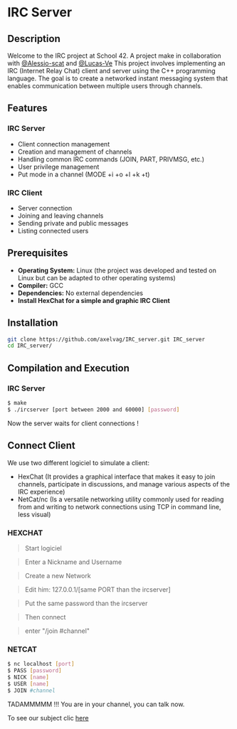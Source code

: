 # IRC Server

## Description

Welcome to the IRC project at School 42. </b>
A project make in collaboration with [@Alessio-scat](https://github.com/Alessio-scat) and [@Lucas-Ve](https://github.com/Lucas-Ve)
This project involves implementing an IRC (Internet Relay Chat) client and server using the C++ programming language. The goal is to create a networked instant messaging system that enables communication between multiple users through channels.

## Features

### IRC Server
- Client connection management
- Creation and management of channels
- Handling common IRC commands (JOIN, PART, PRIVMSG, etc.)
- User privilege management
- Put mode in a channel (MODE +i +o +l +k +t)

### IRC Client
- Server connection
- Joining and leaving channels
- Sending private and public messages
- Listing connected users

## Prerequisites

- **Operating System:** Linux (the project was developed and tested on Linux but can be adapted to other operating systems)
- **Compiler:** GCC
- **Dependencies:** No external dependencies
- **Install HexChat for a simple and graphic IRC Client**

## Installation

```bash
git clone https://github.com/axelvag/IRC_server.git IRC_server
cd IRC_server/
```

## Compilation and Execution

### IRC Server
```bash
$ make
$ ./ircserver [port between 2000 and 60000] [password]
```
Now the server waits for client connections !

## Connect Client

We use two different logiciel to simulate a client:
- HexChat (It provides a graphical interface that makes it easy to join channels, participate in discussions, and manage various aspects of the IRC experience)
- NetCat/nc (Is a versatile networking utility commonly used for reading from and writing to network connections using TCP in command line, less visual)

### HEXCHAT
> Start logiciel </b>

> Enter a Nickname and Username </b>

> Create a new Network </b>

> Edit him: 127.0.0.1/[same PORT than the ircserver] </b>

> Put the same password than the ircserver </b>

> Then connect </b>

> enter "/join #channel"

### NETCAT
```bash
$ nc localhost [port]
$ PASS [password]
$ NICK [name]
$ USER [name]
$ JOIN #channel
```

TADAMMMMM !!! You are in your channel, you can talk now.

To see our subject clic [here](https://github.com/fpetras/42-subjects/blob/master/ft_irc.en.pdf)
